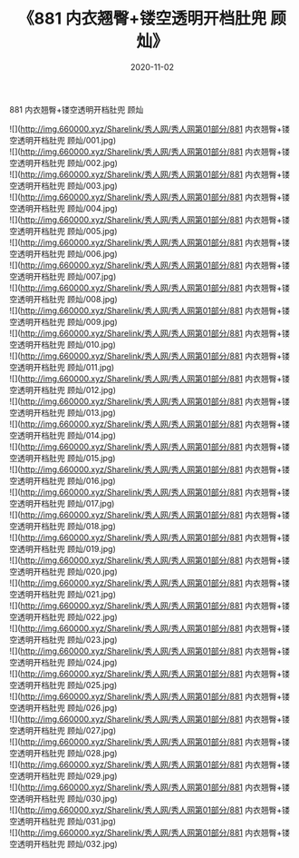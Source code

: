 ﻿---
layout: post
title:  《881 内衣翘臀+镂空透明开档肚兜 顾灿》
date:   2020-11-02
img: http://img.660000.xyz/Sharelink/秀人网/秀人网第01部分/881 内衣翘臀+镂空透明开档肚兜 顾灿/000.jpg
categories: [美女, 清纯, 唯美]
---

881 内衣翘臀+镂空透明开档肚兜 顾灿

  ![](http://img.660000.xyz/Sharelink/秀人网/秀人网第01部分/881 内衣翘臀+镂空透明开档肚兜 顾灿/001.jpg) <br> ![](http://img.660000.xyz/Sharelink/秀人网/秀人网第01部分/881 内衣翘臀+镂空透明开档肚兜 顾灿/002.jpg) <br> ![](http://img.660000.xyz/Sharelink/秀人网/秀人网第01部分/881 内衣翘臀+镂空透明开档肚兜 顾灿/003.jpg) <br> ![](http://img.660000.xyz/Sharelink/秀人网/秀人网第01部分/881 内衣翘臀+镂空透明开档肚兜 顾灿/004.jpg) <br> ![](http://img.660000.xyz/Sharelink/秀人网/秀人网第01部分/881 内衣翘臀+镂空透明开档肚兜 顾灿/005.jpg) <br> ![](http://img.660000.xyz/Sharelink/秀人网/秀人网第01部分/881 内衣翘臀+镂空透明开档肚兜 顾灿/006.jpg) <br> ![](http://img.660000.xyz/Sharelink/秀人网/秀人网第01部分/881 内衣翘臀+镂空透明开档肚兜 顾灿/007.jpg) <br> ![](http://img.660000.xyz/Sharelink/秀人网/秀人网第01部分/881 内衣翘臀+镂空透明开档肚兜 顾灿/008.jpg) <br> ![](http://img.660000.xyz/Sharelink/秀人网/秀人网第01部分/881 内衣翘臀+镂空透明开档肚兜 顾灿/009.jpg) <br> ![](http://img.660000.xyz/Sharelink/秀人网/秀人网第01部分/881 内衣翘臀+镂空透明开档肚兜 顾灿/010.jpg) <br> ![](http://img.660000.xyz/Sharelink/秀人网/秀人网第01部分/881 内衣翘臀+镂空透明开档肚兜 顾灿/011.jpg) <br> ![](http://img.660000.xyz/Sharelink/秀人网/秀人网第01部分/881 内衣翘臀+镂空透明开档肚兜 顾灿/012.jpg) <br> ![](http://img.660000.xyz/Sharelink/秀人网/秀人网第01部分/881 内衣翘臀+镂空透明开档肚兜 顾灿/013.jpg) <br> ![](http://img.660000.xyz/Sharelink/秀人网/秀人网第01部分/881 内衣翘臀+镂空透明开档肚兜 顾灿/014.jpg) <br> ![](http://img.660000.xyz/Sharelink/秀人网/秀人网第01部分/881 内衣翘臀+镂空透明开档肚兜 顾灿/015.jpg) <br> ![](http://img.660000.xyz/Sharelink/秀人网/秀人网第01部分/881 内衣翘臀+镂空透明开档肚兜 顾灿/016.jpg) <br> ![](http://img.660000.xyz/Sharelink/秀人网/秀人网第01部分/881 内衣翘臀+镂空透明开档肚兜 顾灿/017.jpg) <br> ![](http://img.660000.xyz/Sharelink/秀人网/秀人网第01部分/881 内衣翘臀+镂空透明开档肚兜 顾灿/018.jpg) <br> ![](http://img.660000.xyz/Sharelink/秀人网/秀人网第01部分/881 内衣翘臀+镂空透明开档肚兜 顾灿/019.jpg) <br> ![](http://img.660000.xyz/Sharelink/秀人网/秀人网第01部分/881 内衣翘臀+镂空透明开档肚兜 顾灿/020.jpg) <br> ![](http://img.660000.xyz/Sharelink/秀人网/秀人网第01部分/881 内衣翘臀+镂空透明开档肚兜 顾灿/021.jpg) <br> ![](http://img.660000.xyz/Sharelink/秀人网/秀人网第01部分/881 内衣翘臀+镂空透明开档肚兜 顾灿/022.jpg) <br> ![](http://img.660000.xyz/Sharelink/秀人网/秀人网第01部分/881 内衣翘臀+镂空透明开档肚兜 顾灿/023.jpg) <br> ![](http://img.660000.xyz/Sharelink/秀人网/秀人网第01部分/881 内衣翘臀+镂空透明开档肚兜 顾灿/024.jpg) <br> ![](http://img.660000.xyz/Sharelink/秀人网/秀人网第01部分/881 内衣翘臀+镂空透明开档肚兜 顾灿/025.jpg) <br> ![](http://img.660000.xyz/Sharelink/秀人网/秀人网第01部分/881 内衣翘臀+镂空透明开档肚兜 顾灿/026.jpg) <br> ![](http://img.660000.xyz/Sharelink/秀人网/秀人网第01部分/881 内衣翘臀+镂空透明开档肚兜 顾灿/027.jpg) <br> ![](http://img.660000.xyz/Sharelink/秀人网/秀人网第01部分/881 内衣翘臀+镂空透明开档肚兜 顾灿/028.jpg) <br> ![](http://img.660000.xyz/Sharelink/秀人网/秀人网第01部分/881 内衣翘臀+镂空透明开档肚兜 顾灿/029.jpg) <br> ![](http://img.660000.xyz/Sharelink/秀人网/秀人网第01部分/881 内衣翘臀+镂空透明开档肚兜 顾灿/030.jpg) <br> ![](http://img.660000.xyz/Sharelink/秀人网/秀人网第01部分/881 内衣翘臀+镂空透明开档肚兜 顾灿/031.jpg) <br> ![](http://img.660000.xyz/Sharelink/秀人网/秀人网第01部分/881 内衣翘臀+镂空透明开档肚兜 顾灿/032.jpg) <br>